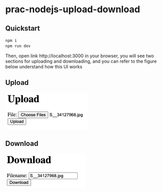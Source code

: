 # prac-nodejs-upload-download

## Quickstart

```bash
npm i
npm run dev
```

Then, open link http://localhost:3000 in your browser, you will see two sections for uploading and downloading, and you can refer to the figure below understand how this UI works

## Upload

![Upload image](upload.png)

## Download

![Download image](download.png)
